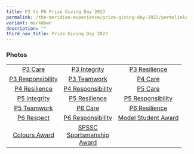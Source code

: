 ```yaml
---
title: P3 to P6 Prize Giving Day 2023
permalink: /the-meridian-experience/prize-giving-day-2023/permalink/
variant: markdown
description: ""
third_nav_title: Prize Giving Day 2023
---
```

<h3>Photos</h3>

<table style="width:100%">
	<tbody><tr>
        <td style="text-align:center"><a href="https://photos.google.com/share/AF1QipNI6UokPbgRZjRCnWQ8ALjVO2mse0q6O20eDPhq5FH4KR1Oxh4LQv9q40utDmkl_w/photo/AF1QipM8jo1ipPPoGsYj9ECMkWB50mCJ6MynEME88Rjf?key=dWdRaFR6OWpzQlI1OFZkZmpabldUV2hOTjlmaTFR">P3 Care</a></td>
        <td style="text-align:center"><a href="https://photos.google.com/share/AF1QipO8Mn__sJ2qUmGfXBjpnFNBMjOJCB4yznskZlLF-85tphhsPTT4t0037ODoVPKFaA/photo/AF1QipMFmZ8V1n0CEwnksLiJGJV2Jw-f3ldlKmAWX9OI?key=b3ZOUnZsYkcwVHFCVmMySV9NNDlob1NKMVBrQkpB">P3 Integrity</a></td>
        <td style="text-align:center"><a href="https://photos.google.com/share/AF1QipPBLjT5Wd6cXOdUtsIURjhKlhxNkaFIiNnhRMnpW0hBtkQ_0yem4W7usAZVKHaqOA/photo/AF1QipM_Unx58c1j2bG9pJ5mZY8z4U8nyqNtXZVevZQx?key=c1IzQ0dMVzNqMGRWcTliZWJXYWtXQmdTVnk3a0pn">P3 Resilience</a></td>
    </tr>
    <tr>
        <td style="text-align:center"><a href="https://photos.google.com/share/AF1QipPq-AyPFnMMW-YHYH2jTVOzfzeDzBoXaMWyzf1N9CdaC56vKMUlQGc-KpCMhltjLA/photo/AF1QipOJvb0CZ43bR8Xr2Nkwt_lC92KmgLtga3Zm6hys?key=MFpkSjdQME5GTC1HNWtBMUZCa291Y1BWNHlFY2Zn">P3 Responsibility</a></td>
        <td style="text-align:center"><a href="https://photos.google.com/share/AF1QipNWv840EQaHVk_0jcPMvOkRJtgAGFs9tN8pviZbDBxIqb-gbmAwqc0RrcItBgP43g/photo/AF1QipOsO4Mtjsv5NJVqap4_4UfzrJaVfbrk3cgi7IAd?key=d1Z6ZWQxOHotbzF5c29BeHh5RVVQelF4WExYOFd3">P3 Teamwork</a></td>
        <td style="text-align:center"><a href="https://photos.google.com/share/AF1QipNKiqlyztXTy2C8E-OCml6b6Sg7Aoqi-FIvk0d5DWP4E9hhqlLWa3McFitKA34gTw/photo/AF1QipMOamqvTVnj5Xe55mKaAgthmUQW6vT_hAr8UKEi?key=QVBiZVJtUFV1b1V5cURIQW83RDAyMi1vR1FlTFJ3">P4 Care</a></td>
    </tr>
	<tr>
        <td style="text-align:center"><a href="https://photos.google.com/share/AF1QipMcATyJ0Aa0gDTCZftD83C_atsi8ndT75ClIQaAEe0qhKGM8II9fzHp675MLbUv2w/photo/AF1QipOYigDll8gRuY5HpSXHO3CCP0zCw4YQgcSUnyhq?key=RzdibFFDTkFzSTFBLU13MUFFM3pGUlhZNW1kNXpB">P4 Resilience</a></td>
        <td style="text-align:center"><a href="https://photos.google.com/share/AF1QipMSa5e_ZAKNHkFEY9Csvt1NLv7jeL1kZeszcO28lN1fpzo_gKFqdeUFCb68j0skIQ/photo/AF1QipPUnGipvSNo9EZxK0uwI33wBzt7A71t-bplUUdf?key=VGhISzV1LVZyTXdob29zem90YXhyejNEQkcyZHd3">P4 Responsibility</a></td>
        <td style="text-align:center"><a href="https://photos.google.com/share/AF1QipPBKekLuhEDtsa0Vq5fPLyi-mJqITZopAosjVahfNdz8CVjPdLWwzExLHrjDVtftg/photo/AF1QipNcaF95sGynHUKCSMWfnzYWuAg2CkngMZXT2c_O?key=ODJKN1VpdVJNMzlyM0FRZHBVQVl0UnFJUXd6elhn">P5 Care</a></td>
    </tr>
	<tr>
        <td style="text-align:center"><a href="https://photos.google.com/share/AF1QipOdmztbpe_qs4mp9_rMJVJt9LtVi2UTz_lxMHzZ4J45-uDPENTsFLdZKmzXHx9Srg/photo/AF1QipMF5xoWDSpkKVjHQZXm5QzoNQGXVisWFNyEPwwi?key=Nm5iczdESXdvcnVzdWVSMmt5dDFiVmVuVVloSktn">P5 Integrity</a></td>
        <td style="text-align:center"><a href="https://photos.google.com/share/AF1QipN4nTGm0Kq_NrliCUyOcG-YPGsbZ0Pn80hmEGsa3RJL6yo22vIHCRcfNoT9fzo7uw/photo/AF1QipMNnJjEU_2aAiY5oX8pXTWlYtp_2uFhVox5bb3j?key=OHFrekZpMHFmNm5YMEx0WjRtWFlQa1ZIV2RVUG5R">P5 Resilience</a></td>
        <td style="text-align:center"><a href="https://photos.google.com/share/AF1QipPjEpIXuNdNOL85o_qYcnHx2kQqe_wMofFKw0K6VrZbyQ2wh-JYM2DFhk46_mBPQg/photo/AF1QipM2LwFudRMzyKpjRzR3BbzZ4tyO3aIuDLqb_u5T?key=YnZzNTB2MUJRM19JZGtzVEJWUWgzV0pIbldRRmtn">P5 Responsibility</a></td>
    </tr>
	<tr>
        <td style="text-align:center"><a href="https://photos.google.com/share/AF1QipMUnfNFrGpszATY6GrFyb2IWLYeZx3ggGhDY0LHV1aTe_7jWdsIyMPAEqDL5L6C4w/photo/AF1QipOxJdWlGEOsF_RLnXwsvRFBVeTwySHezmDvpKLR?key=M2h6VFNQTzBkTjg3QUJMajFZYTM1MWxySW4tZ3dR">P5 Teamwork</a></td>
        <td style="text-align:center"><a href="https://photos.google.com/share/AF1QipM756x06zsdZmMWtRcYNMIUNIOPi0-mhM_Nk-XFVl4HQTmAdntIEipDqCWWwauCxQ/photo/AF1QipM2kRrg0c-uvRRQko3RW8Xc4H7To8nLd75vPgdl?key=cldxS05kVXFFbFF0cUQ2V29OdVVodGxseC1rMkV3">P6 Care</a></td>
        <td style="text-align:center"><a href="">P6 Resilience</a></td>
    </tr>
	<tr>
        <td style="text-align:center"><a href="https://photos.google.com/share/AF1QipMqeg1P71Uw6P2VEDBOmXnmRmyN26wrL9573uN504mqvqo6_8vTW5mf6KY3a_ZFOw/photo/AF1QipO8GVujq9WL6cPuIOA6MUbBQrHgsMzrXw_BJbxy?key=ci10Z3Mwb1dmOFNCQW5hU2FZOXRHS1h0Z0hHZ05B">P6 Respect</a></td>
        <td style="text-align:center"><a href="https://photos.google.com/share/AF1QipPV1ceoR7czn-7ilhF2bDci7nQp0MRG2vOUJ2FYy6SFD-RMdDaxJRzfcnakg1k1Ww/photo/AF1QipNKRMrxX_MKVoh0UqOeWceeFeurGWGbux0eBeUG?key=cmtmd25UcngxNUlRT1VZQm9xWHJ0UGRTd0ZhMXNR">P6 Responsibility</a></td>
        <td style="text-align:center"><a href="https://photos.google.com/share/AF1QipNQx0llKA7meZBXkrAiUY5LxJaSdxsSRSetrcmUlfkSI4QcDANlWuRH0_INNDTF1Q/photo/AF1QipOhl_fdjSj64IpPVBwL-3qgx3aS9J9OkcViEm1j?key=akQ0b0tzd0szeVBmWUNpbjZjNFlvd1gxak9lc3hR">Model Student Award</a></td>
    </tr>
	<tr>
        <td style="text-align:center"><a href="https://photos.google.com/share/AF1QipO4BNBYueYY7SZbqy5DgfMejq0H34oYKojPWoEs8_olMfLn2589G6MRsLqnCw5LxA/photo/AF1QipMiJW9iqgdWYZDnuCY4dmQ44RuBdRnZTmzkoPDl?key=cmFjMS02cmlpMld6a18wTTNhbTdDS0MtYms4eXZ3">Colours Award</a></td>
        <td style="text-align:center"><a href="https://photos.google.com/share/AF1QipO4iHz_72ZYh90ECpbhPL7uNBnQGhjSdV1a7F5gFcwga8JBgXDf1t0iFF9vM_oiXQ/photo/AF1QipMMKbmNYnRnhqmDPVyjn1BNLbAyu3BAyvnNQ4Rp?key=SHRGNTFPb1lhSVVlOWtaUXVaU3FWVUZzYXRHSE5n">SPSSC <br>Sportsmanship<br> Award</a></td>
        <td style="text-align:center"></td>
    </tr>
</tbody></table>